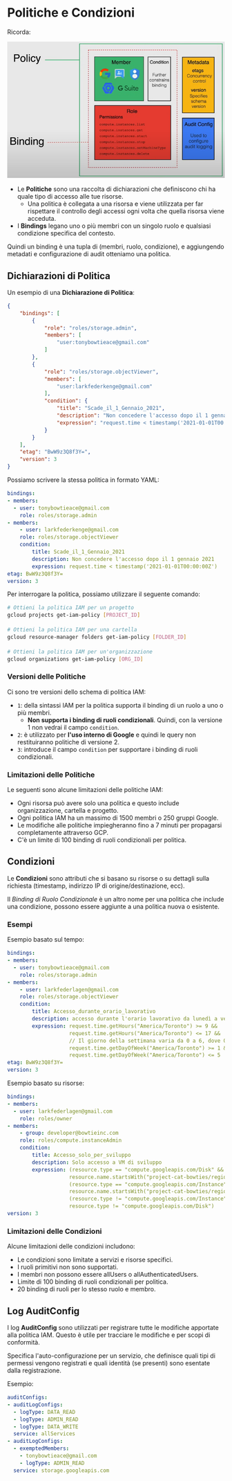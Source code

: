 # Politiche e Condizioni

Ricorda:

![Architettura delle politiche](../images/01_Cloud_IAM_03.png)

- Le **Politiche** sono una raccolta di dichiarazioni che definiscono chi ha quale tipo di accesso alle tue risorse.
  - Una politica è collegata a una risorsa e viene utilizzata per far rispettare il controllo degli accessi ogni volta che quella risorsa viene acceduta.
- I **Bindings** legano uno o più membri con un singolo ruolo e qualsiasi condizione specifica del contesto.

Quindi un binding è una tupla di (membri, ruolo, condizione), e aggiungendo metadati e configurazione di audit otteniamo una politica.

## Dichiarazioni di Politica

Un esempio di una **Dichiarazione di Politica**:

```json
{
    "bindings": [
        {
            "role": "roles/storage.admin",
            "members": [
                "user:tonybowtieace@gmail.com"
            ]
        },
        {
            "role": "roles/storage.objectViewer",
            "members": [
                "user:larkfederkenge@gmail.com"
            ],
            "condition": {
                "title": "Scade_il_1_Gennaio_2021",
                "description": "Non concedere l'accesso dopo il 1 gennaio 2021",
                "expression": "request.time < timestamp('2021-01-01T00:00:00Z')"
            }
        }
    ],
    "etag": "BwW9z3Q8f3Y=",
    "version": 3
}
```

Possiamo scrivere la stessa politica in formato YAML:

```yaml
bindings:
- members:
  - user: tonybowtieace@gmail.com
    role: roles/storage.admin
- members:
    - user: larkfederkenge@gmail.com
    role: roles/storage.objectViewer
    condition:
        title: Scade_il_1_Gennaio_2021
        description: Non concedere l'accesso dopo il 1 gennaio 2021
        expression: request.time < timestamp('2021-01-01T00:00:00Z')
etag: BwW9z3Q8f3Y=
version: 3
```

Per interrogare la politica, possiamo utilizzare il seguente comando:

```bash
# Ottieni la politica IAM per un progetto
gcloud projects get-iam-policy [PROJECT_ID]

# Ottieni la politica IAM per una cartella
gcloud resource-manager folders get-iam-policy [FOLDER_ID]

# Ottieni la politica IAM per un'organizzazione
gcloud organizations get-iam-policy [ORG_ID]
```

### Versioni delle Politiche

Ci sono tre versioni dello schema di politica IAM:

- `1`: della sintassi IAM per la politica supporta il binding di un ruolo a uno o più membri.
  - **Non supporta i binding di ruoli condizionali**. Quindi, con la versione 1 non vedrai il campo `condition`.
- `2`: è utilizzato per **l'uso interno di Google** e quindi le query non restituiranno politiche di versione 2.
- `3`: introduce il campo `condition` per supportare i binding di ruoli condizionali.

### Limitazioni delle Politiche

Le seguenti sono alcune limitazioni delle politiche IAM:

- Ogni risorsa può avere solo una politica e questo include organizzazione, cartella e progetto.
- Ogni politica IAM ha un massimo di 1500 membri o 250 gruppi Google.
- Le modifiche alle politiche impiegheranno fino a 7 minuti per propagarsi completamente attraverso GCP.
- C'è un limite di 100 binding di ruoli condizionali per politica.

## Condizioni

Le **Condizioni** sono attributi che si basano su risorse o su dettagli sulla richiesta (timestamp, indirizzo IP di origine/destinazione, ecc).

Il *Binding di Ruolo Condizionale* è un altro nome per una politica che include una condizione, possono essere aggiunte a una politica nuova o esistente.

### Esempi

Esempio basato sul tempo:

```yaml
bindings:
- members:
  - user: tonybowtieace@gmail.com
    role: roles/storage.admin
- members:
    - user: larkfederlagen@gmail.com
    role: roles/storage.objectViewer
    condition:
        title: Accesso_durante_orario_lavorativo
        description: accesso durante l'orario lavorativo da lunedì a venerdì
        expression: request.time.getHours("America/Toronto") >= 9 &&
                    request.time.getHours("America/Toronto") <= 17 &&
                    // Il giorno della settimana varia da 0 a 6, dove 0 è domenica e 6 è sabato
                    request.time.getDayOfWeek("America/Toronto") >= 1 &&
                    request.time.getDayOfWeek("America/Toronto") <= 5
etag: BwW9z3Q8f3Y=
version: 3
```

Esempio basato su risorse:

```yaml
bindings:
- members:
  - user: larkfederlagen@gmail.com
    role: roles/owner
- members:
    - group: developer@bowtieinc.com
    role: roles/compute.instanceAdmin
    condition:
        title: Accesso_solo_per_sviluppo
        description: Solo accesso a VM di sviluppo
        expression: (resource.type == "compute.googleapis.com/Disk" &&
                    resource.name.startsWith("project-cat-bowties/region/us-central1/disk/development")) ||
                    (resource.type == "compute.googleapis.com/Instance" &&
                    resource.name.startsWith("project-cat-bowties/region/us-central1/instance/development")) ||
                    (resource.type != "compute.googleapis.com/Instance" &&
                    resource.type != "compute.googleapis.com/Disk")
version: 3
```

### Limitazioni delle Condizioni

Alcune limitazioni delle condizioni includono:

- Le condizioni sono limitate a servizi e risorse specifici.
- I ruoli primitivi non sono supportati.
- I membri non possono essere allUsers o allAuthenticatedUsers.
- Limite di 100 binding di ruoli condizionali per politica.
- 20 binding di ruoli per lo stesso ruolo e membro.

## Log AuditConfig

I log **AuditConfig** sono utilizzati per registrare tutte le modifiche apportate alla politica IAM. Questo è utile per tracciare le modifiche e per scopi di conformità.

Specifica l'auto-configurazione per un servizio, che definisce quali tipi di permessi vengono registrati e quali identità (se presenti) sono esentate dalla registrazione.

Esempio:

```yaml
auditConfigs:
- auditLogConfigs:
  - logType: DATA_READ
  - logType: ADMIN_READ
  - logType: DATA_WRITE
  service: allServices
- auditLogConfigs:
  - exemptedMembers:
    - tonybowtieace@gmail.com
    - logType: ADMIN_READ
  service: storage.googleapis.com
```
